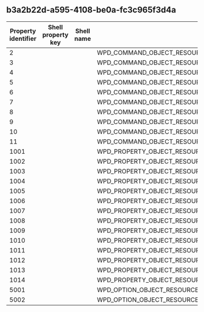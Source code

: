 ## b3a2b22d-a595-4108-be0a-fc3c965f3d4a

Property identifier | Shell property key | Shell name | Alias
--- | --- | --- | ---
2 |  |  | WPD_COMMAND_OBJECT_RESOURCES_GET_SUPPORTED
3 |  |  | WPD_COMMAND_OBJECT_RESOURCES_GET_ATTRIBUTES
4 |  |  | WPD_COMMAND_OBJECT_RESOURCES_OPEN
5 |  |  | WPD_COMMAND_OBJECT_RESOURCES_READ
6 |  |  | WPD_COMMAND_OBJECT_RESOURCES_WRITE
7 |  |  | WPD_COMMAND_OBJECT_RESOURCES_CLOSE
8 |  |  | WPD_COMMAND_OBJECT_RESOURCES_DELETE
9 |  |  | WPD_COMMAND_OBJECT_RESOURCES_CREATE_RESOURCE
10 |  |  | WPD_COMMAND_OBJECT_RESOURCES_REVERT
11 |  |  | WPD_COMMAND_OBJECT_RESOURCES_SEEK
1001 |  |  | WPD_PROPERTY_OBJECT_RESOURCES_OBJECT_ID
1002 |  |  | WPD_PROPERTY_OBJECT_RESOURCES_ACCESS_MODE
1003 |  |  | WPD_PROPERTY_OBJECT_RESOURCES_RESOURCE_KEYS
1004 |  |  | WPD_PROPERTY_OBJECT_RESOURCES_RESOURCE_ATTRIBUTES
1005 |  |  | WPD_PROPERTY_OBJECT_RESOURCES_CONTEXT
1006 |  |  | WPD_PROPERTY_OBJECT_RESOURCES_NUM_BYTES_TO_READ
1007 |  |  | WPD_PROPERTY_OBJECT_RESOURCES_NUM_BYTES_READ
1008 |  |  | WPD_PROPERTY_OBJECT_RESOURCES_NUM_BYTES_TO_WRITE
1009 |  |  | WPD_PROPERTY_OBJECT_RESOURCES_NUM_BYTES_WRITTEN
1010 |  |  | WPD_PROPERTY_OBJECT_RESOURCES_DATA
1011 |  |  | WPD_PROPERTY_OBJECT_RESOURCES_OPTIMAL_TRANSFER_BUFFER_SIZE
1012 |  |  | WPD_PROPERTY_OBJECT_RESOURCES_SEEK_OFFSET
1013 |  |  | WPD_PROPERTY_OBJECT_RESOURCES_SEEK_ORIGIN_FLAG
1014 |  |  | WPD_PROPERTY_OBJECT_RESOURCES_POSITION_FROM_START
5001 |  |  | WPD_OPTION_OBJECT_RESOURCES_SEEK_ON_READ_SUPPORTED
5002 |  |  | WPD_OPTION_OBJECT_RESOURCES_SEEK_ON_WRITE_SUPPORTED

